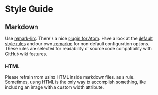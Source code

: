# Style Guide

## Markdown

Use [remark-lint](https://github.com/wooorm/remark-lint). There's a nice [plugin
for Atom](https://atom.io/packages/linter-markdown). Have a look at the [default
style rules](https://github.com/wooorm/remark-lint/blob/master/doc/rules.md) and
our own [.remarkrc](.remarkrc) for non-default configuration options. These
rules are selected for readability of source code compatibility with GitHub
wiki features.

### HTML

Please refrain from using HTML inside markdown files, as a rule. Sometimes,
using HTML is the only way to accomplish something, like including an image with
a custom width attribute.

